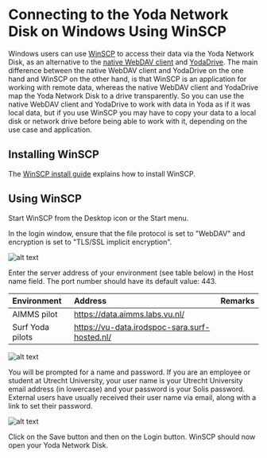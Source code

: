 # Connecting to the Yoda Network Disk on Windows Using WinSCP

Windows users can use [WinSCP](https://winscp.net) to access their data via the Yoda Network Disk,
as an alternative to the [native WebDAV client](yoda-disk-windowsnative.md) and
[YodaDrive](yoda-disk-yodadrive.md). The main difference between the native WebDAV client and YodaDrive
on the one hand and WinSCP on the other hand, is that WinSCP is an application for working with remote data,
whereas the native WebDAV client and YodaDrive map the Yoda Network Disk to a drive transparently. So you can
use the native WebDAV client and YodaDrive to work with data in Yoda as if it was local data, but if you use
WinSCP you may have to copy your data to a local disk or network drive before being able to work with it,
depending on the use case and application.

## Installing WinSCP 

The [WinSCP install guide](https://winscp.net/eng/docs/guide_install) explains how to install WinSCP.

## Using WinSCP

Start WinSCP from the Desktop icon or the Start menu.

In the login window, ensure that the file protocol is set to "WebDAV" and encryption is set to "TLS/SSL implicit encryption".

![alt text](screenshots/screenshot-winscp-login-encsettings.png "Screenshot WinSCP: file protocol and encryption settings")

Enter the server address of your environment (see table below) in the Host name field. The port number should have its default value: 443.

| Environment          | Address | Remarks                  |
|:-------------------- |:------------|:-------------------------|
| AIMMS pilot | https://data.aimms.labs.vu.nl/ | |
| Surf Yoda pilots | https://vu-data.irodspoc-sara.surf-hosted.nl/ | |


![alt text](screenshots/screenshot-winscp-login-host.png "Screenshot WinSCP: host name setting")

You will be prompted for a name and password.
If you are an employee or student at Utrecht University, your user name is your Utrecht University email address (in lowercase) and your password
is your Solis password. External users have usually received their user name via email, along with a link to set their password.

![alt text](screenshots/screenshot-winscp-login-credentials.png "Screenshot WinSCP: host name setting")

Click on the Save button and then on the Login button. WinSCP should now open your Yoda Network Disk.
